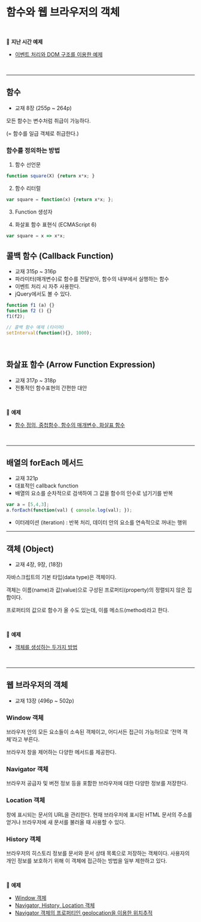 # 함수와 웹 브라우저의 객체


<br>

:milky_way: **지난 시간 예제**
- [이벤트 처리와 DOM 구조를 이용한 예제](./test/boardlist_object.html)

<br>

---

## 함수

- 교재 8장 (255p ~ 264p)

모든 함수는 변수처럼 취급이 가능하다. 

(= 함수를 일급 객체로 취급한다.)

### 함수를 정의하는 방법

1. 함수 선언문

```jsx
function square(X) {return x*x; }
```

2. 함수 리터럴

```jsx
var square = function(x) {return x*x; };
```

3. Function 생성자

4. 화살표 함수 표현식 (ECMAScript 6)

```jsx
var square = x => x*x;
```


## 콜백 함수 (Callback Function)

- 교재 315p ~ 316p
- 파라미터(매개변수)로  함수를 전달받아, 함수의 내부에서 실행하는 함수
- 이벤트 처리 시 자주 사용한다.
- jQuery에서도 볼 수 있다.

```jsx
function f1 (a) {}
function f2 () {}
f1(f2);

// 콜백 함수 예제 (타이머)
setInterval(function(){}, 1000);
```
<br>

## 화살표 함수 (Arrow Function Expression)
- 교재 317p ~ 318p
- 전통적인 함수표현의 간편한 대안

<br>

:milky_way: **예제**
- [함수 정의, 중첩함수, 함수의 매개변수, 화살표 함수](./test/function.html)

<br>

---

## 배열의 forEach 메서드
- 교재 321p
- 대표적인 callback function
- 배열의 요소를 순차적으로 검색하여 그 값을 함수의 인수로 넘기기를 반복
```jsx
var a = [5,4,3];
a.forEach(function(val) { console.log(val); });
```
- 이터레이션 (iteration) : 반복 처리, 데이터 안의 요소를 연속적으로 꺼내는 행위
---

## 객체 (Object)

- 교재 4장, 9장, (18장)

자바스크립트의 기본 타입(data type)은 객체이다.

객체는 이름(name)과 값(value)으로 구성된 프로퍼티(property)의 정렬되지 않은 집합이다. 

프로퍼티의 값으로 함수가 올 수도 있는데, 이를 메소드(method)라고 한다.

<br>

:milky_way: **예제**
- [객체를 생성하는 두가지 방법](./test/object_all.html)

<br>

---

## 웹 브라우저의 객체

- 교재 13장 (496p ~ 502p)

### Window 객체

브라우저 안의 모든 요소들이 소속된 객체이고, 어디서든 접근이 가능하므로 ‘전역 객체’라고 부른다.

브라우저 창을 제어하는 다양한 메서드를 제공한다.

### Navigator 객체

브라우저 공급자 및 버전 정보 등을 포함한 브라우저에 대한 다양한 정보를 저장한다.

### Location 객체

창에 표시되는 문서의 URL을 관리한다.  현재 브라우저에 표시된 HTML 문서의 주소를 얻거나 브라우저에 새 문서를 불러올 때 사용할 수 있다.

### History 객체

브라우저의 히스토리 정보를 문서와 문서 상태 목록으로 저장하는 객체이다. 사용자의 개인 정보를 보호하기 위해 이 객체에 접근하는 방법을 일부 제한하고 있다.

<br>

:milky_way: **예제**
- [Window 객체](./test/window)
- [Navigator, History, Location 객체](./test/navigator_history_location.html)
- [Navigator 객체의 프로퍼티인 geolocation을 이용한 위치추적](./test/geolocation.html)
